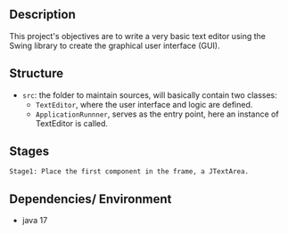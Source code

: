 ## Description

This project's objectives are to write a very basic text editor using the Swing library to create the graphical user interface (GUI).

## Structure

- `src`: the folder to maintain sources, will basically contain two classes:
    - `TextEditor`, where the user interface and logic are defined.
    - `ApplicationRunnner`, serves as the entry point, here an instance of TextEditor is called.



## Stages
``` 
Stage1: Place the first component in the frame, a JTextArea. 
```



## Dependencies/ Environment

- java 17